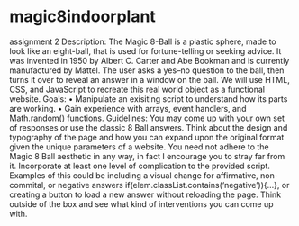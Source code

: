 # magic8indoorplant
assignment 2
Description:
The Magic 8-Ball is a plastic sphere, made to look like an eight-ball, that is used for fortune-telling or seeking advice. It was invented in 1950 by Albert C. Carter and Abe Bookman and is currently manufactured by Mattel. The user asks a yes–no question to the ball, then turns it over to reveal an answer in a window on the ball. We will use HTML, CSS, and JavaScript to recreate this real world object as a functional website.
Goals:
• Manipulate an exisiting script to understand how its parts are working.
• Gain experience with arrays, event handlers, and Math.random() functions.
Guidelines:
You may come up with your own set of responses or use the classic 8 Ball answers. Think about the design and typography of the page and how you can expand upon the original format given the unique parameters of a website. You need not adhere to the Magic 8 Ball aesthetic in any way, in fact I encourage you to stray far from it.
Incorporate at least one level of complication to the provided script. Examples of this could be including a visual change for affirmative, non-commital, or negative answers if(elem.classList.contains(‘negative’)){...}, or creating a button to load a new answer without reloading the page. Think outside of the box and see what kind of interventions you can come up with.

